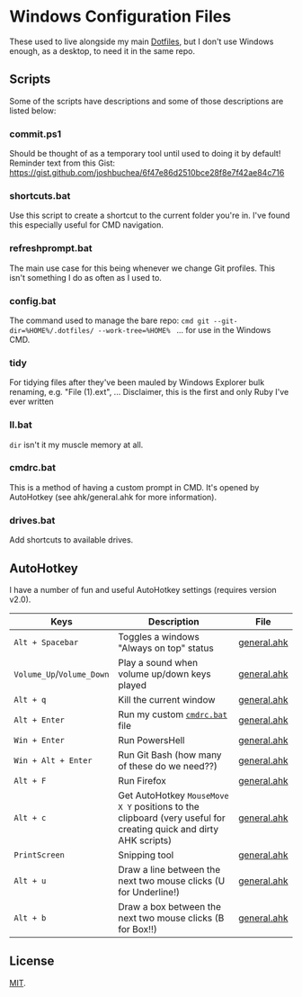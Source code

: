 # Windows Configuration Files

These used to live alongside my main
[Dotfiles](https://github.com/julianorchard/dotfiles), but I don't use Windows
enough, as a desktop, to need it in the same repo.

## Scripts

Some of the scripts have descriptions and some of those descriptions are listed
below:

<!--begin scripts-->

### commit.ps1

Should be thought of as a temporary tool until used to doing it by default!  Reminder text from this Gist: https://gist.github.com/joshbuchea/6f47e86d2510bce28f8e7f42ae84c716

### shortcuts.bat

Use this script to create a shortcut to the current folder you're in. I've found this especially useful for CMD navigation.

### refreshprompt.bat

The main use case for this being whenever we change Git profiles. This isn't something I do as often as I used to.

### config.bat

The command used to manage the bare repo:  ```cmd git --git-dir=%HOME%/.dotfiles/ --work-tree=%HOME% ```  ... for use in the Windows CMD.

### tidy

For tidying files after they've been mauled by Windows Explorer bulk renaming, e.g. "File (1).ext", ...  Disclaimer, this is the first and only Ruby I've ever written

### ll.bat

`dir` isn't it my muscle memory at all.

### cmdrc.bat

This is a method of having a custom prompt in CMD. It's opened by AutoHotkey (see ahk/general.ahk for more information).

### drives.bat

Add shortcuts to available drives.

<!--end scripts-->

## AutoHotkey

I have a number of fun and useful AutoHotkey settings (requires version v2.0).

<!--begin ahk_mapping-->
| Keys | Description | File  |
| --- | --- | ---  |
| `Alt + Spacebar` | Toggles a windows "Always on top" status | [general.ahk](autohotkey/general.ahk)  |
| `Volume_Up`/`Volume_Down` | Play a sound when volume up/down keys played | [general.ahk](autohotkey/general.ahk)  |
| `Alt + q` | Kill the current window | [general.ahk](autohotkey/general.ahk)  |
| `Alt + Enter` | Run my custom [`cmdrc.bat`](scripts/cmdrc.bat) file | [general.ahk](autohotkey/general.ahk)  |
| `Win + Enter` | Run PowersHell | [general.ahk](autohotkey/general.ahk)  |
| `Win + Alt + Enter` | Run Git Bash (how many of these do we need??) | [general.ahk](autohotkey/general.ahk)  |
| `Alt + F` | Run Firefox | [general.ahk](autohotkey/general.ahk)  |
| `Alt + c` | Get AutoHotkey `MouseMove X Y` positions to the clipboard (very useful for creating quick and dirty AHK scripts) | [general.ahk](autohotkey/general.ahk)  |
| `PrintScreen` | Snipping tool | [general.ahk](autohotkey/general.ahk)  |
| `Alt + u` | Draw a line between the next two mouse clicks (U for Underline!) | [general.ahk](autohotkey/general.ahk)  |
| `Alt + b` | Draw a box between the next two mouse clicks (B for Box!!) | [general.ahk](autohotkey/general.ahk)  |

<!--end ahk_mapping-->

## License

[MIT](/LICENSE).
